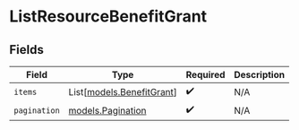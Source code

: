 # ListResourceBenefitGrant


## Fields

| Field                                                  | Type                                                   | Required                                               | Description                                            |
| ------------------------------------------------------ | ------------------------------------------------------ | ------------------------------------------------------ | ------------------------------------------------------ |
| `items`                                                | List[[models.BenefitGrant](../models/benefitgrant.md)] | :heavy_check_mark:                                     | N/A                                                    |
| `pagination`                                           | [models.Pagination](../models/pagination.md)           | :heavy_check_mark:                                     | N/A                                                    |
